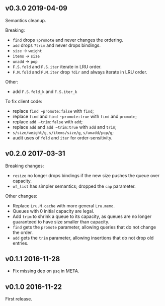 ## v0.3.0 2019-04-09

Semantics cleanup.

Breaking:

- `find` drops `?promote` and never changes the ordering.
- `add` drops `?trim` and never drops bindings.
- `size` -> `weight`
- `items` -> `size`
- `unadd` -> `pop`
- `F.S.fold` and `F.S.iter` iterate in LRU order.
- `F.M.fold` and `F.M.iter` drop `?dir` and always iterate in LRU order.

Other:

- add `F.S.fold_k` and `F.S.iter_k`

To fix client code:

- replace `find ~promote:false` with `find`;
- replace `find` and `find ~promote:true` with `find` and `promote`;
- replace `add ~trim:false` with `add`;
- replace `add` and `add ~trim:true` with `add` and `trim`;
- `s/size/weight/g`, `s/items/size/g`, `s/unadd/pop/g`;
- audit uses of `fold` and `iter` for order-sensitivity.

## v0.2.0 2017-03-31

Breaking changes:

- `resize` no longer drops bindings if the new size pushes the queue over capacity.
- `of_list` has simpler semantics; dropped the `cap` parameter.

Other changes:

- Replace `Lru.M.cache` with more general `Lru.memo`.
- Queues with 0 initial capacity are legal.
- Add `trim` to shrink a queue to its capacity, as queues are no longer guaranteed to
  have size smaller than capacity.
- `find` gets the `promote` parameter, allowing queries that do not change the order.
- `add` gets the `trim` parameter, allowing insertions that do not drop old entries.

## v0.1.1 2016-11-28

* Fix missing dep on `psq` in META.

## v0.1.0 2016-11-22

First release.
